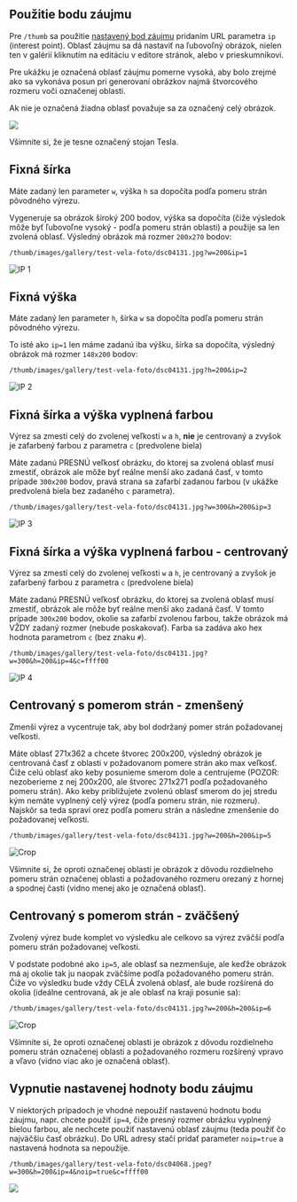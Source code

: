 ## Použitie bodu záujmu

Pre `/thumb` sa použitie [nastavený bod záujmu](../../redactor/apps/gallery/README.md) pridaním URL parametra `ip` (interest point). Oblasť záujmu sa dá nastaviť na ľubovoľný obrázok, nielen ten v galérií kliknutím na editáciu v editore stránok, alebo v prieskumníkovi.

Pre ukážku je označená oblasť záujmu pomerne vysoká, aby bolo zrejmé ako sa vykonáva posun pri generovaní obrázkov najmä štvorcového rozmeru voči označenej oblasti.

Ak nie je označená žiadna oblasť považuje sa za označený celý obrázok.

![](editor-original-image.png)

Všimnite si, že je tesne označený stojan Tesla.

## Fixná šírka

Máte zadaný len parameter `w`, výška `h` sa dopočíta podľa pomeru strán pôvodného výrezu.

Vygeneruje sa obrázok široký 200 bodov, výška sa dopočíta (čiže výsledok môže byť ľubovoľne vysoký - podľa pomeru strán oblasti) a použije sa len zvolená oblasť. Výsledný obrázok má rozmer `200x270` bodov:

`/thumb/images/gallery/test-vela-foto/dsc04131.jpg?w=200&ip=1`

![IP 1](ip-1.png)

## Fixná výška

Máte zadaný len parameter `h`, šírka `w` sa dopočíta podľa pomeru strán pôvodného výrezu.

To isté ako `ip=1` len máme zadanú iba výšku, šírka sa dopočíta, výsledný obrázok má rozmer `148x200` bodov:

`/thumb/images/gallery/test-vela-foto/dsc04131.jpg?h=200&ip=2`

![IP 2](ip-2.png)

## Fixná šírka a výška vyplnená farbou

Výrez sa zmestí celý do zvolenej veľkosti `w` a `h`, **nie** je centrovaný a zvyšok je zafarbený farbou z parametra `c` (predvolene biela)

Máte zadanú PRESNÚ veľkosť obrázku, do ktorej sa zvolená oblasť musí zmestiť, obrázok ale môže byť reálne menší ako zadaná časť, v tomto prípade `300x200` bodov, pravá strana sa zafarbí zadanou farbou (v ukážke predvolená biela bez zadaného `c` parametra).

`/thumb/images/gallery/test-vela-foto/dsc04131.jpg?w=300&h=200&ip=3`

![IP 3](ip-3.png)

## Fixná šírka a výška vyplnená farbou - centrovaný

Výrez sa zmestí celý do zvolenej veľkosti `w` a `h`, je centrovaný a zvyšok je zafarbený farbou z parametra `c` (predvolene biela)

Máte zadanú PRESNÚ veľkosť obrázku, do ktorej sa zvolená oblasť musí zmestiť, obrázok ale môže byť reálne menší ako zadaná časť. V tomto prípade `300x200` bodov, okolie sa zafarbí zvolenou farbou, takže obrázok má VŽDY zadaný rozmer (nebude poskakovať). Farba sa zadáva ako hex hodnota parametrom `c` (bez znaku `#`).

`/thumb/images/gallery/test-vela-foto/dsc04131.jpg?w=300&h=200&ip=4&c=ffff00`

![IP 4](ip-4.png)

## Centrovaný s pomerom strán - zmenšený

Zmenši výrez a vycentruje tak, aby bol dodržaný pomer strán požadovanej veľkosti.

Máte oblasť 271x362 a chcete štvorec 200x200, výsledný obrázok je centrovaná časť z oblasti v požadovanom pomere strán ako max veľkosť. Čiže celú oblasť ako keby posunieme smerom dole a centrujeme (POZOR: nezoberieme z nej 200x200, ale štvorec 271x271 podľa požadovaného pomeru strán). Ako keby približujete zvolenú oblasť smerom do jej stredu kým nemáte vyplnený celý výrez (podľa pomeru strán, nie rozmeru). Najskôr sa teda spraví orez podľa pomeru strán a následne zmenšenie do požadovanej veľkosti.

`/thumb/images/gallery/test-vela-foto/dsc04131.jpg?w=200&h=200&ip=5`

![Crop](ip-5.png)

Všimnite si, že oproti označenej oblasti je obrázok z dôvodu rozdielneho pomeru strán označenej oblasti a požadovaného rozmeru orezaný z hornej a spodnej časti (vidno menej ako je označená oblasť).

## Centrovaný s pomerom strán - zväčšený

Zvolený výrez bude komplet vo výsledku ale celkovo sa výrez zväčší podľa pomeru strán požadovanej veľkosti.

V podstate podobné ako `ip=5`, ale oblasť sa nezmenšuje, ale keďže obrázok má aj okolie tak ju naopak zväčšíme podľa požadovaného pomeru strán. Čiže vo výsledku bude vždy CELÁ zvolená oblasť, ale bude rozšírená do okolia (ideálne centrovaná, ak je ale oblasť na kraji posunie sa):

`/thumb/images/gallery/test-vela-foto/dsc04131.jpg?w=200&h=200&ip=6`

![Crop](ip-6.png)

Všimnite si, že oproti označenej oblasti je obrázok z dôvodu rozdielneho pomeru strán označenej oblasti a požadovaného rozmeru rozšírený vpravo a vľavo (vidno viac ako je označená oblasť).

## Vypnutie nastavenej hodnoty bodu záujmu

V niektorých prípadoch je vhodné nepoužiť nastavenú hodnotu bodu záujmu, napr. chcete použiť `ip=4`, čiže presný rozmer obrázku vyplnený bielou farbou, ale nechcete použiť nastavenú oblasť záujmu (teda použiť čo najväčšiu časť obrázku). Do URL adresy stačí pridať parameter `noip=true` a nastavená hodnota sa nepoužije.

`/thumb/images/gallery/test-vela-foto/dsc04068.jpeg?w=300&h=200&ip=4&noip=true&c=ffff00`

![](noip-4.png)
